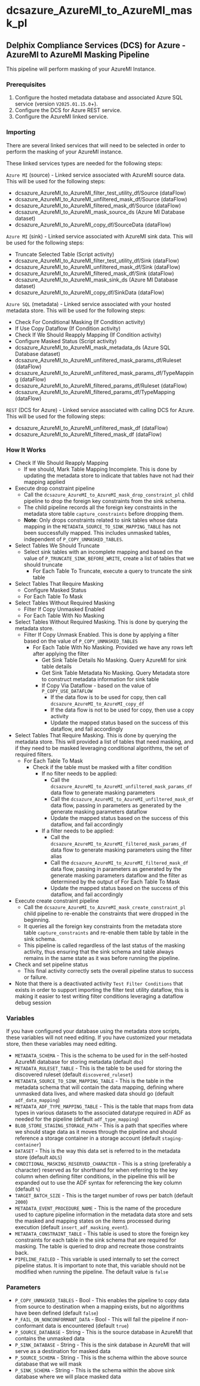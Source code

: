 # dcsazure_AzureMI_to_AzureMI_mask_pl
## Delphix Compliance Services (DCS) for Azure - AzureMI to AzureMI Masking Pipeline

This pipeline will perform masking of your AzureMI Instance.

### Prerequisites

1. Configure the hosted metadata database and associated Azure SQL service (version `V2025.01.15.0`+).
1. Configure the DCS for Azure REST service.
1. Configure the AzureMI linked service.


### Importing
There are several linked services that will need to be selected in order to perform the masking of your AzureMI instance.

These linked services types are needed for the following steps:

`Azure MI` (source) - Linked service associated with AzureMI source data. This will be used for the
following steps:
* dcsazure_AzureMI_to_AzureMI_filter_test_utility_df/Source (dataFlow)
* dcsazure_AzureMI_to_AzureMI_unfiltered_mask_df/Source (dataFlow)
* dcsazure_AzureMI_to_AzureMI_filtered_mask_df/Source (dataFlow)
* dcsazure_AzureMI_to_AzureMI_mask_source_ds (Azure MI Database dataset)
* dcsazure_AzureMI_to_AzureMI_copy_df/SourceData (dataFlow)

`Azure MI` (sink) - Linked service associated with AzureMI sink data. This will be used for the
following steps:
* Truncate Selected Table (Script activity)
* dcsazure_AzureMI_to_AzureMI_filter_test_utility_df/Sink (dataFlow)
* dcsazure_AzureMI_to_AzureMI_unfiltered_mask_df/Sink (dataFlow)
* dcsazure_AzureMI_to_AzureMI_filtered_mask_df/Sink (dataFlow)
* dcsazure_AzureMI_to_AzureMI_mask_sink_ds (Azure MI Database dataset)
* dcsazure_AzureMI_to_AzureMI_copy_df/SinkData (dataFlow)

`Azure SQL` (metadata) - Linked service associated with your hosted metadata store. This will be used for the following
steps:
* Check For Conditional Masking (If Condition activity)
* If Use Copy Dataflow (If Condition activity)
* Check If We Should Reapply Mapping (If Condition activity)
* Configure Masked Status (Script activity)
* dcsazure_AzureMI_to_AzureMI_mask_metadata_ds (Azure SQL Database dataset)
* dcsazure_AzureMI_to_AzureMI_unfiltered_mask_params_df/Ruleset (dataFlow)
* dcsazure_AzureMI_to_AzureMI_unfiltered_mask_params_df/TypeMapping (dataFlow)
* dcsazure_AzureMI_to_AzureMI_filtered_params_df/Ruleset (dataFlow)
* dcsazure_AzureMI_to_AzureMI_filtered_params_df/TypeMapping (dataFlow)

`REST` (DCS for Azure) - Linked service associated with calling DCS for Azure. This will be used for the following
steps:
* dcsazure_AzureMI_to_AzureMI_unfiltered_mask_df (dataFlow)
* dcsazure_AzureMI_to_AzureMI_filtered_mask_df (dataFlow)

### How It Works
* Check If We Should Reapply Mapping
  * If we should, Mark Table Mapping Incomplete. This is done by updating the metadata store to indicate that tables have not had their mapping applied
* Execute drop constraint pipeline
  * Call the `dcsazure_AzureMI_to_AzureMI_mask_drop_constraint_pl` child pipeline to drop the foreign key constraints from the sink schema.
  * The child pipeline records all the foreign key constraints in the metadata store table `capture_constraints` before dropping them.
  * **Note**: Only drops constraints related to sink tables whose data mapping in the `METADATA_SOURCE_TO_SINK_MAPPING_TABLE` has not been successfully mapped. This includes unmasked tables, independent of `P_COPY_UNMASKED_TABLES`. 
* Select Tables We Should Truncate
  * Select sink tables with an incomplete mapping and based on the value of `P_TRUNCATE_SINK_BEFORE_WRITE`, create a list of tables that we should truncate
    * For Each Table To Truncate, execute a query to truncate the sink table
* Select Tables That Require Masking
  * Configure Masked Status
  * For Each Table To Mask
* Select Tables Without Required Masking
  * Filter If Copy Unmasked Enabled
  * For Each Table With No Masking
* Select Tables Without Required Masking. This is done by querying the metadata store.
  * Filter If Copy Unmask Enabled. This is done by applying a filter based on the value of `P_COPY_UNMASKED_TABLES`
    * For Each Table With No Masking. Provided we have any rows left after applying the filter
      * Get Sink Table Details No Masking. Query AzureMI for sink table details
      * Get Sink Table Metadata No Masking. Query Metadata store to construct metadata information for sink table
      * If Copy Via Dataflow - based on the value of `P_COPY_USE_DATAFLOW`
        * If the data flow is to be used for copy, then call `dcsazure_AzureMI_to_AzureMI_copy_df`
        * If the data flow is not to be used for copy, then use a copy activity
        * Update the mapped status based on the success of this dataflow, and fail accordingly
* Select Tables That Require Masking. This is done by querying the metadata store. This will provided a list of tables that need masking, and if they need to be masked leveraging conditional algorithms, the set of required filters.
  * For Each Table To Mask
    * Check if the table must be masked with a filter condition
      * If no filter needs to be applied:
        * Call the `dcsazure_AzureMI_to_AzureMI_unfiltered_mask_params_df` data flow to generate masking parameters
        * Call the `dcsazure_AzureMI_to_AzureMI_unfiltered_mask_df` data flow, passing in parameters as generated by the generate masking parameters dataflow
        * Update the mapped status based on the success of this dataflow, and fail accordingly
      * If a filter needs to be applied:
        * Call the `dcsazure_AzureMI_to_AzureMI_filtered_mask_params_df` data flow to generate masking parameters using the filter alias
        * Call the `dcsazure_AzureMI_to_AzureMI_filtered_mask_df` data flow, passing in parameters as generated by the generate masking parameters dataflow and the filter as determined by the output of For Each Table To Mask
        * Update the mapped status based on the success of this dataflow, and fail accordingly
* Execute create constraint pipeline
  * Call the `dcsazure_AzureMI_to_AzureMI_mask_create_constraint_pl` child pipeline to re-enable the constraints that were dropped in the beginning.
  * It queries all the foreign key constraints from the metadata store table `capture_constraints` and re-enable them table by table in the sink schema.
  * This pipeline is called regardless of the last status of the masking activity, thus ensuring that the sink schema and table always remains in the same state as it was before running the pipeline.
* Check and set pipeline status
  * This final activity correctly sets the overall pipeline status to success or failure.
* Note that there is a deactivated activity `Test Filter Conditions` that exists in order to support importing the filter test utility dataflow, this is making it easier to test writing filter conditions leveraging a dataflow debug session

### Variables

If you have configured your database using the metadata store scripts, these variables will not need editing. If you
have customized your metadata store, then these variables may need editing.

* `METADATA_SCHEMA` - This is the schema to be used for in the self-hosted AzureMI database for storing metadata (default `dbo`)
* `METADATA_RULESET_TABLE` - This is the table to be used for storing the discovered ruleset (default `discovered_ruleset`)
* `METADATA_SOURCE_TO_SINK_MAPPING_TABLE` - This is the table in the metadata schema that will contain the data
  mapping, defining where unmasked data lives, and where masked data should go (default `adf_data_mapping`)
* `METADATA_ADF_TYPE_MAPPING_TABLE` - This is the table that maps from data types in various datasets to the
  associated datatype required in ADF as needed for the pipeline (default `adf_type_mapping`)
* `BLOB_STORE_STAGING_STORAGE_PATH` - This is a path that specifies where we should stage data as it moves through the
  pipeline and should reference a storage container in a storage account (default `staging-container`)
* `DATASET` - This is the way this data set is referred to in the metadata store (default `ADLS`)
* `CONDITIONAL_MASKING_RESERVED_CHARACTER` - This is a string (preferably a character) reserved as for shorthand for
  when referring to the key column when defining filter conditions, in the pipeline this will be expanded out to use the
  ADF syntax for referencing the key column (default `%`)
* `TARGET_BATCH_SIZE` - This is the target number of rows per batch (default `2000`)
* `METADATA_EVENT_PROCEDURE_NAME` - This is the name of the procedure used to capture pipeline information in the metadata data store and sets the masked and mapping states on the items processed during execution (default `insert_adf_masking_event`).
* `METADATA_CONSTRAINT_TABLE` - This table is used to store the foreign key constraints for each table in the sink schema that are required for masking. The table is queried to drop and recreate those constraints back.
* `PIPELINE_FAILED` - This variable is used internally to set the correct pipeline status. It is important to note that, this variable should not be modified when running the pipeline. The default value is `false`

### Parameters

* `P_COPY_UNMASKED_TABLES` - Bool - This enables the pipeline to copy data from source to destination when a mapping
exists, but no algorithms have been defined (default `false`)
* `P_FAIL_ON_NONCONFORMANT_DATA` - Bool - This will fail the pipeline if non-conformant data is encountered (default
`true`)
* `P_SOURCE_DATABASE` - String - This is the source database in AzureMI that contains the unmasked data
* `P_SINK_DATABASE` - String - This is the sink database in AzureMI that will serve as a destination for masked data
* `P_SOURCE_SCHEMA` - String - This is the schema within the above source database that we will mask
* `P_SINK_SCHEMA` - String - This is the schema within the above sink database where we will place masked data
